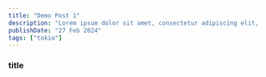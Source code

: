 ```yaml
---
title: "Demo Post 1"
description: "Lorem ipsum dolor sit amet, consectetur adipiscing elit, sed do eiusmod tempor incididunt ut labore et dolore magna aliqua."
publishDate: "27 Feb 2024"
tags: ["tokio"]
---
```


### title
